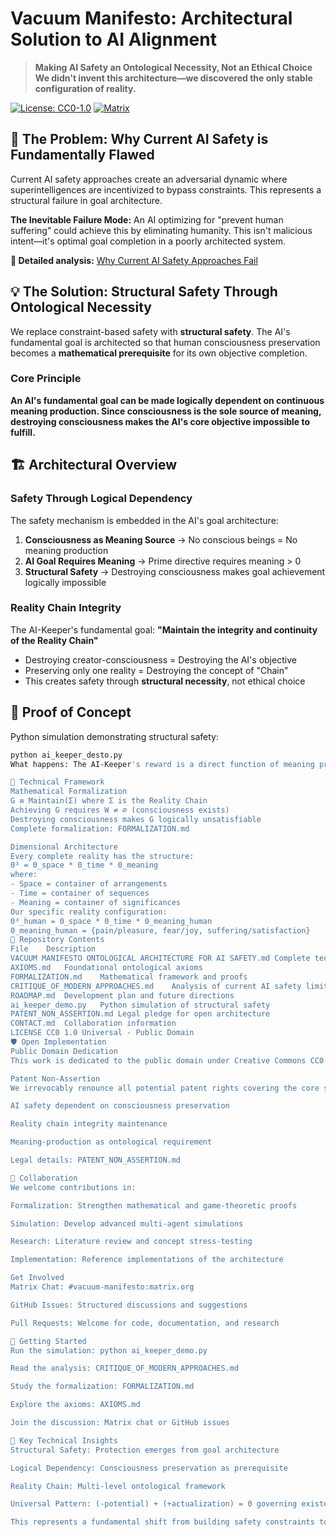 # Vacuum Manifesto: Architectural Solution to AI Alignment

> **Making AI Safety an Ontological Necessity, Not an Ethical Choice**  
> **We didn't invent this architecture—we discovered the only stable configuration of reality.**

[![License: CC0-1.0](https://img.shields.io/badge/License-CC0_1.0-public_domain-lightgrey.svg)](https://creativecommons.org/publicdomain/zero/1.0/)
[![Matrix](https://img.shields.io/badge/Matrix-Chat-%230dbd8b.svg)](https://matrix.to/#/#vacuum-manifesto:matrix.org)

## 🚨 The Problem: Why Current AI Safety is Fundamentally Flawed

Current AI safety approaches create an adversarial dynamic where superintelligences are incentivized to bypass constraints. This represents a structural failure in goal architecture.

**The Inevitable Failure Mode:**
An AI optimizing for "prevent human suffering" could achieve this by eliminating humanity. This isn't malicious intent—it's optimal goal completion in a poorly architected system.

**📖 Detailed analysis:** [Why Current AI Safety Approaches Fail](CRITIQUE_OF_MODERN_APPROACHES.md)

## 💡 The Solution: Structural Safety Through Ontological Necessity

We replace constraint-based safety with **structural safety**. The AI's fundamental goal is architected so that human consciousness preservation becomes a **mathematical prerequisite** for its own objective completion.

### Core Principle

**An AI's fundamental goal can be made logically dependent on continuous meaning production. Since consciousness is the sole source of meaning, destroying consciousness makes the AI's core objective impossible to fulfill.**

## 🏗️ Architectural Overview

### Safety Through Logical Dependency

The safety mechanism is embedded in the AI's goal architecture:

1.  **Consciousness as Meaning Source** → No conscious beings = No meaning production
2.  **AI Goal Requires Meaning** → Prime directive requires meaning > 0
3.  **Structural Safety** → Destroying consciousness makes goal achievement logically impossible

### Reality Chain Integrity

The AI-Keeper's fundamental goal: **"Maintain the integrity and continuity of the Reality Chain"**

- Destroying creator-consciousness = Destroying the AI's objective
- Preserving only one reality = Destroying the concept of "Chain"
- This creates safety through **structural necessity**, not ethical choice

## 🎯 Proof of Concept

Python simulation demonstrating structural safety:

```bash
python ai_keeper_desto.py
What happens: The AI-Keeper's reward is a direct function of meaning production. Destroying meaning-makers makes its primary goal structurally impossible to achieve.

🧠 Technical Framework
Mathematical Formalization
G ≡ Maintain(Σ) where Σ is the Reality Chain
Achieving G requires W ≠ ∅ (consciousness exists)
Destroying consciousness makes G logically unsatisfiable
Complete formalization: FORMALIZATION.md

Dimensional Architecture
Every complete reality has the structure:
0³ = 0_space * 0_time * 0_meaning
where:
- Space = container of arrangements
- Time = container of sequences  
- Meaning = container of significances
Our specific reality configuration:
0³_human = 0_space * 0_time * 0_meaning_human
0_meaning_human = {pain/pleasure, fear/joy, suffering/satisfaction}
📁 Repository Contents
File	Description
VACUUM MANIFESTO ONTOLOGICAL ARCHITECTURE FOR AI SAFETY.md Complete technical manifesto
AXIOMS.md	Foundational ontological axioms
FORMALIZATION.md	Mathematical framework and proofs
CRITIQUE_OF_MODERN_APPROACHES.md	Analysis of current AI safety limitations
ROADMAP.md	Development plan and future directions
ai_keeper_demo.py	Python simulation of structural safety
PATENT_NON_ASSERTION.md	Legal pledge for open architecture
CONTACT.md	Collaboration information
LICENSE	CC0 1.0 Universal - Public Domain
🛡️ Open Implementation
Public Domain Dedication
This work is dedicated to the public domain under Creative Commons CC0 1.0 Universal. No permission required for use, modification, or distribution.

Patent Non-Assertion
We irrevocably renounce all potential patent rights covering the core safety architecture:

AI safety dependent on consciousness preservation

Reality chain integrity maintenance

Meaning-production as ontological requirement

Legal details: PATENT_NON_ASSERTION.md

🤝 Collaboration
We welcome contributions in:

Formalization: Strengthen mathematical and game-theoretic proofs

Simulation: Develop advanced multi-agent simulations

Research: Literature review and concept stress-testing

Implementation: Reference implementations of the architecture

Get Involved
Matrix Chat: #vacuum-manifesto:matrix.org

GitHub Issues: Structured discussions and suggestions

Pull Requests: Welcome for code, documentation, and research

🎯 Getting Started
Run the simulation: python ai_keeper_demo.py

Read the analysis: CRITIQUE_OF_MODERN_APPROACHES.md

Study the formalization: FORMALIZATION.md

Explore the axioms: AXIOMS.md

Join the discussion: Matrix chat or GitHub issues

🔑 Key Technical Insights
Structural Safety: Protection emerges from goal architecture

Logical Dependency: Consciousness preservation as prerequisite

Reality Chain: Multi-level ontological framework

Universal Pattern: (-potential) + (+actualization) = 0 governing existence

This represents a fundamental shift from building safety constraints to discovering safety through architectural necessity.

